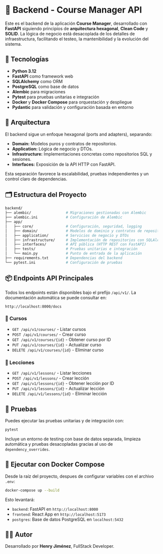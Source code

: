 
# 🧠 Backend - Course Manager API

Este es el backend de la aplicación **Course Manager**, desarrollado con **FastAPI** siguiendo principios de **arquitectura hexagonal**, **Clean Code** y **SOLID**. La lógica de negocio está desacoplada de los detalles de infraestructura, facilitando el testeo, la mantenibilidad y la evolución del sistema.

## 🚀 Tecnologías

- **Python 3.12**
- **FastAPI** como framework web
- **SQLAlchemy** como ORM
- **PostgreSQL** como base de datos
- **Alembic** para migraciones
- **Pytest** para pruebas unitarias e integración
- **Docker** y **Docker Compose** para orquestación y despliegue
- **Pydantic** para validación y configuración basada en entorno

## 🧱 Arquitectura

El backend sigue un enfoque hexagonal (ports and adapters), separando:

- **Domain:** Modelos puros y contratos de repositorios.
- **Application:** Lógica de negocio y DTOs.
- **Infrastructure:** Implementaciones concretas como repositorios SQL y sesiones.
- **Interfaces:** Exposición de la API HTTP con FastAPI.

Esta separación favorece la escalabilidad, pruebas independientes y un control claro de dependencias.

## 🗂️ Estructura del Proyecto

```bash
backend/
├── alembic/                # Migraciones gestionadas con Alembic
├── alembic.ini             # Configuración de Alembic
├── app/
│   ├── core/               # Configuración, seguridad, logging
│   ├── domain/             # Modelos de dominio y contratos de repositorios
│   ├── application/        # Servicios de negocio y DTOs
│   ├── infrastructure/     # Implementación de repositorios con SQLAlchemy
│   ├── interfaces/         # API pública (HTTP REST con FastAPI)
│   ├── tests/              # Pruebas unitarias e integración
│   └── main.py             # Punto de entrada de la aplicación
├── requirements.txt        # Dependencias del backend
└── pytest.ini              # Configuración de pruebas
```

## 📦 Endpoints API Principales

Todos los endpoints están disponibles bajo el prefijo `/api/v1/`. La documentación automática se puede consultar en:

```
http://localhost:8000/docs
```

### 📘 Cursos

- `GET /api/v1/courses/` - Listar cursos
- `POST /api/v1/courses/` - Crear curso
- `GET /api/v1/courses/{id}` - Obtener curso por ID
- `PUT /api/v1/courses/{id}` - Actualizar curso
- `DELETE /api/v1/courses/{id}` - Eliminar curso

### 📗 Lecciones

- `GET /api/v1/lessons/` - Listar lecciones
- `POST /api/v1/lessons/` - Crear lección
- `GET /api/v1/lessons/{id}` - Obtener lección por ID
- `PUT /api/v1/lessons/{id}` - Actualizar lección
- `DELETE /api/v1/lessons/{id}` - Eliminar lección

## 🧪 Pruebas

Puedes ejecutar las pruebas unitarias y de integración con:

```bash
pytest
```

Incluye un entorno de testing con base de datos separada, limpieza automática y pruebas desacopladas gracias al uso de `dependency_overrides`.

## 🐳 Ejecutar con Docker Compose

Desde la raíz del proyecto, despues de configurar variables con el archivo `.env`:

```bash
docker-compose up --build
```

Esto levantará:

- `backend`: FastAPI en `http://localhost:8000`
- `frontend`: React App en `http://localhost:5173`
- `postgres`: Base de datos PostgreSQL en `localhost:5432`

## 👨‍💻 Autor

Desarrollado por **Henry Jiménez**, FullStack Developer.
